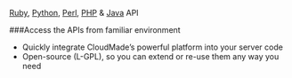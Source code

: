 [Ruby][], [Python][], [Perl][], [PHP][] & [Java][] API

###Access the APIs from familiar environment
*	Quickly integrate CloudMade’s powerful platform into your server code
*	Open-source (L-GPL), so you can extend or re-use them any way you need

[Ruby]: https://github.com/CloudMade/APIs/tree/master/Ruby%20API
[Python]: https://github.com/CloudMade/APIs/tree/master/Python%20API
[Perl]: https://github.com/CloudMade/APIs/tree/master/Perl%20API
[PHP]: https://github.com/CloudMade/APIs/tree/master/PHP%20API
[Java]: https://github.com/CloudMade/APIs/tree/master/Java%20API